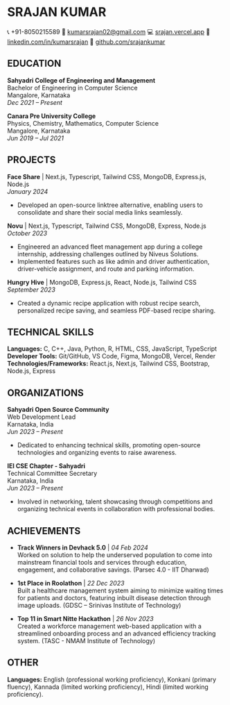 # SRAJAN KUMAR
📞 +91-8050215589 
📧 kumarsrajan02@gmail.com 
💻 [srajan.vercel.app](https://srajan.vercel.app)
🔗 [linkedin.com/in/kumarsrajan](https://linkedin.com/in/kumarsrajan)
📂 [github.com/srajankumar](https://github.com/srajankumar)

## EDUCATION
**Sahyadri College of Engineering and Management**  
Bachelor of Engineering in Computer Science  
Mangalore, Karnataka  
_Dec 2021 – Present_

**Canara Pre University College**  
Physics, Chemistry, Mathematics, Computer Science  
Mangalore, Karnataka  
_Jun 2019 – Jul 2021_

## PROJECTS
**Face Share** | Next.js, Typescript, Tailwind CSS, MongoDB, Express.js, Node.js  
_January 2024_  
- Developed an open-source linktree alternative, enabling users to consolidate and share their social media links seamlessly.

**Novu** | Next.js, Typescript, Tailwind CSS, MongoDB, Express, Node.js  
_October 2023_  
- Engineered an advanced fleet management app during a college internship, addressing challenges outlined by Niveus Solutions.
- Implemented features such as like admin and driver authentication, driver-vehicle assignment, and route and parking information.

**Hungry Hive** | MongoDB, Express.js, React, Node.js, Tailwind CSS  
_September 2023_  
- Created a dynamic recipe application with robust recipe search, personalized recipe saving, and seamless PDF-based recipe sharing.

## TECHNICAL SKILLS
**Languages:** C, C++, Java, Python, R, HTML, CSS, JavaScript, TypeScript  
**Developer Tools:** Git/GitHub, VS Code, Figma, MongoDB, Vercel, Render  
**Technologies/Frameworks:** React.js, Next.js, Tailwind CSS, Bootstrap, Node.js, Express

## ORGANIZATIONS
**Sahyadri Open Source Community**  
Web Development Lead  
Karnataka, India  
_Jun 2023 – Present_  
- Dedicated to enhancing technical skills, promoting open-source technologies and organizing events to raise awareness.

**IEI CSE Chapter - Sahyadri**  
Technical Committee Secretary  
Karnataka, India  
_Jun 2023 – Present_  
- Involved in networking, talent showcasing through competitions and organizing technical events in collaboration with professional bodies.

## ACHIEVEMENTS
- **Track Winners in Devhack 5.0** | _04 Feb 2024_  
  Worked on solution to help the underserved population to come into mainstream financial tools and services through education, engagement, and collaborative savings. (Parsec 4.0 - IIT Dharwad)

- **1st Place in Roolathon** | _22 Dec 2023_  
  Built a healthcare management system aiming to minimize waiting times for patients and doctors, featuring inbuilt disease detection through image uploads. (GDSC – Srinivas Institute of Technology)

- **Top 11 in Smart Nitte Hackathon** | _26 Nov 2023_  
  Created a workforce management web-based application with a streamlined onboarding process and an advanced efficiency tracking system. (TASC - NMAM Institute of Technology)

## OTHER
**Languages:** English (professional working proficiency), Konkani (primary fluency), Kannada (limited working proficiency), Hindi (limited working proficiency).
